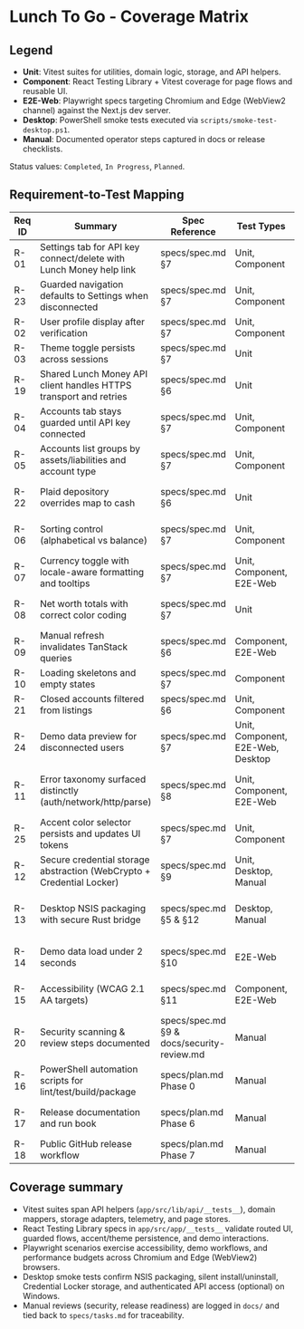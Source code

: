 # Lunch To Go - Coverage Matrix

## Legend

- **Unit**: Vitest suites for utilities, domain logic, storage, and API helpers.
- **Component**: React Testing Library + Vitest coverage for page flows and reusable UI.
- **E2E-Web**: Playwright specs targeting Chromium and Edge (WebView2 channel) against the Next.js dev server.
- **Desktop**: PowerShell smoke tests executed via `scripts/smoke-test-desktop.ps1`.
- **Manual**: Documented operator steps captured in docs or release checklists.

Status values: `Completed`, `In Progress`, `Planned`.

## Requirement-to-Test Mapping

| Req ID | Summary                                                               | Spec Reference                             | Test Types                        | Coverage Notes                                                                                                              | Status    |
| ------ | --------------------------------------------------------------------- | ------------------------------------------ | --------------------------------- | --------------------------------------------------------------------------------------------------------------------------- | --------- |
| R-01   | Settings tab for API key connect/delete with Lunch Money help link    | specs/spec.md §7                           | Unit, Component                   | `app/src/app/__tests__/settings.test.tsx` drives connect/delete flows; `lib/state` unit tests confirm status toggles.       | Completed |
| R-23   | Guarded navigation defaults to Settings when disconnected             | specs/spec.md §7                           | Unit, Component                   | Store hydration unit tests and page-level rendering tests assert tab routing state.                                         | Completed |
| R-02   | User profile display after verification                               | specs/spec.md §7                           | Unit, Component                   | Settings tests assert title-cased name and uppercase currency.                                                              | Completed |
| R-03   | Theme toggle persists across sessions                                 | specs/spec.md §7                           | Unit                              | Store persistence suite verifies hydrated theme + accent tokens.                                                            | Completed |
| R-19   | Shared Lunch Money API client handles HTTPS transport and retries     | specs/spec.md §6                           | Unit                              | `lib/api/__tests__` cover client configuration, endpoint parsing, retry + error taxonomy mapping.                           | Completed |
| R-04   | Accounts tab stays guarded until API key connected                    | specs/spec.md §7                           | Unit, Component                   | Domain store tests and Accounts page render tests confirm guard CTA + demo button visibility.                               | Completed |
| R-05   | Accounts list groups by assets/liabilities and account type           | specs/spec.md §7                           | Unit, Component                   | Domain grouping + sorting suites plus UI integration tests validate headings.                                               | Completed |
| R-22   | Plaid depository overrides map to cash                                | specs/spec.md §6                           | Unit                              | `accounts.test.ts` and `currency-regression.test.ts` assert overrides and downstream grouping.                              | Completed |
| R-06   | Sorting control (alphabetical vs balance)                             | specs/spec.md §7                           | Unit, Component                   | Sorting integration tests in `domain/__tests__` and component harness ensure persistence.                                   | Completed |
| R-07   | Currency toggle with locale-aware formatting and tooltips             | specs/spec.md §7                           | Unit, Component, E2E-Web          | Currency conversion + tooltip formatting validated through Vitest and Playwright demo scenarios.                            | Completed |
| R-08   | Net worth totals with correct color coding                            | specs/spec.md §7                           | Unit                              | Net worth Vitest suite covers positive/negative splits and currency normalization.                                          | Completed |
| R-09   | Manual refresh invalidates TanStack queries                           | specs/spec.md §6                           | Component, E2E-Web                | Accounts page tests click Refresh and assert spinner/state resets in both unit and Playwright paths.                        | Completed |
| R-10   | Loading skeletons and empty states                                    | specs/spec.md §7                           | Component                         | Dedicated component tests ensure skeleton + empty messaging coverage.                                                       | Completed |
| R-21   | Closed accounts filtered from listings                                | specs/spec.md §6                           | Unit, Component                   | Domain tests exclude `status === "closed"`; UI snapshot confirms absence.                                                   | Completed |
| R-24   | Demo data preview for disconnected users                              | specs/spec.md §7                           | Unit, Component, E2E-Web, Desktop | CSV parser tests, accounts demo integration tests, Playwright demo scenario, and desktop smoke test demo path executed.     | Completed |
| R-11   | Error taxonomy surfaced distinctly (auth/network/http/parse)          | specs/spec.md §8                           | Unit, Component, E2E-Web          | API error helpers tested with Vitest; Settings tests assert toast copy; Playwright accessibility spec forces error states.  | Completed |
| R-25   | Accent color selector persists and updates UI tokens                  | specs/spec.md §7                           | Unit, Component                   | Store + accent-sync component tests ensure `data-accent` toggles immediately and persists.                                  | Completed |
| R-12   | Secure credential storage abstraction (WebCrypto + Credential Locker) | specs/spec.md §9                           | Unit, Desktop, Manual             | Browser adapter unit tests plus desktop smoke credential checks validate encryption/DPAPI.                                  | Completed |
| R-13   | Desktop NSIS packaging with secure Rust bridge                        | specs/spec.md §5 & §12                     | Desktop, Manual                   | `package-desktop.ps1` logs reviewed; smoke test installs NSIS build, verifies Credential Locker API, and launches Accounts. | Completed |
| R-14   | Demo data load under 2 seconds                                        | specs/spec.md §10                          | E2E-Web                           | `tests/e2e/performance.spec.ts` asserts the `accounts-data-load` measure stays under 2000 ms.                               | Completed |
| R-15   | Accessibility (WCAG 2.1 AA targets)                                   | specs/spec.md §11                          | Component, E2E-Web                | Axe-powered Playwright spec plus keyboard navigation tests confirm semantics, focus, and contrast tokens.                   | Completed |
| R-20   | Security scanning & review steps documented                           | specs/spec.md §9 & docs/security-review.md | Manual                            | Latest security review (2025-10-09) captured; PowerShell checklist references `pnpm audit --prod`.                          | Completed |
| R-16   | PowerShell automation scripts for lint/test/build/package             | specs/plan.md Phase 0                      | Manual                            | Scripts exist in `/scripts` and are exercised before packaging; lint/test wrappers verified locally.                        | Completed |
| R-17   | Release documentation and run book                                    | specs/plan.md Phase 6                      | Manual                            | Release documentation maintained via `docs/release-notes.md` and `docs/manual-cicd-runbook.md`.                             | Completed |
| R-18   | Public GitHub release workflow                                        | specs/plan.md Phase 7                      | Manual                            | Optional effort not yet started; requires licensing + publish checklist.                                                    | Planned   |

## Coverage summary

- Vitest suites span API helpers (`app/src/lib/api/__tests__`), domain mappers, storage adapters, telemetry, and page stores.
- React Testing Library specs in `app/src/app/__tests__` validate routed UI, guarded flows, accent/theme persistence, and demo interactions.
- Playwright scenarios exercise accessibility, demo workflows, and performance budgets across Chromium and Edge (WebView2) browsers.
- Desktop smoke tests confirm NSIS packaging, silent install/uninstall, Credential Locker storage, and authenticated API access (optional) on Windows.
- Manual reviews (security, release readiness) are logged in `docs/` and tied back to `specs/tasks.md` for traceability.
